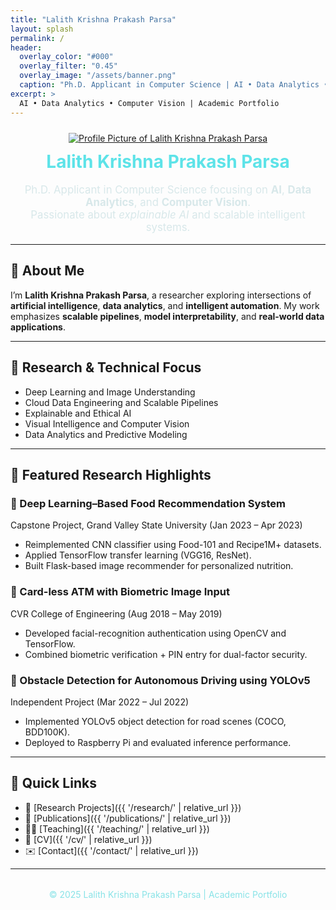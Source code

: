 ```yaml
---
title: "Lalith Krishna Prakash Parsa"
layout: splash
permalink: /
header:
  overlay_color: "#000"
  overlay_filter: "0.45"
  overlay_image: "/assets/banner.png"
  caption: "Ph.D. Applicant in Computer Science | AI • Data Analytics • Machine Learning"
excerpt: >
  AI • Data Analytics • Computer Vision | Academic Portfolio
---
```


<div style="text-align:center; margin-top:1.5rem;">
  <a href="{{ '/assets/profile.jpg' | relative_url }}" target="_blank">
    <img src="{{ '/assets/profile.jpg' | relative_url }}" 
         alt="Profile Picture of Lalith Krishna Prakash Parsa" 
         class="profile-circle">
  </a>
  <h1 style="margin-top:12px; color:#5de3e8;">Lalith Krishna Prakash Parsa</h1>
  <p style="font-size:1.05rem; color:#d8e8ea;">
    Ph.D. Applicant in Computer Science focusing on <strong>AI</strong>, <strong>Data Analytics</strong>,
    and <strong>Computer Vision</strong>.<br>
    Passionate about <em>explainable AI</em> and scalable intelligent systems.
  </p>
</div>

---

## 🎯 About Me
I’m **Lalith Krishna Prakash Parsa**, a researcher exploring intersections of **artificial intelligence**, **data analytics**, and **intelligent automation**.
My work emphasizes **scalable pipelines**, **model interpretability**, and **real-world data applications**.

---

## 🧠 Research & Technical Focus
- Deep Learning and Image Understanding  
- Cloud Data Engineering and Scalable Pipelines  
- Explainable and Ethical AI  
- Visual Intelligence and Computer Vision  
- Data Analytics and Predictive Modeling  

---

## 📘 Featured Research Highlights
### 🔹 Deep Learning–Based Food Recommendation System  
Capstone Project, Grand Valley State University (Jan 2023 – Apr 2023)  
- Reimplemented CNN classifier using Food-101 and Recipe1M+ datasets.  
- Applied TensorFlow transfer learning (VGG16, ResNet).  
- Built Flask-based image recommender for personalized nutrition.

### 🔹 Card-less ATM with Biometric Image Input  
CVR College of Engineering (Aug 2018 – May 2019)  
- Developed facial-recognition authentication using OpenCV and TensorFlow.  
- Combined biometric verification + PIN entry for dual-factor security.

### 🔹 Obstacle Detection for Autonomous Driving using YOLOv5  
Independent Project (Mar 2022 – Jul 2022)  
- Implemented YOLOv5 object detection for road scenes (COCO, BDD100K).  
- Deployed to Raspberry Pi and evaluated inference performance.

---

## 🔗 Quick Links
- 🔬 [Research Projects]({{ '/research/' | relative_url }})  
- 📘 [Publications]({{ '/publications/' | relative_url }})  
- 🧑‍🏫 [Teaching]({{ '/teaching/' | relative_url }})  
- 📄 [CV]({{ '/cv/' | relative_url }})  
- ✉️ [Contact]({{ '/contact/' | relative_url }})

---

<div style="text-align:center; margin-top:2rem; color:#88e3e7;">
© 2025 Lalith Krishna Prakash Parsa | Academic Portfolio
</div>
